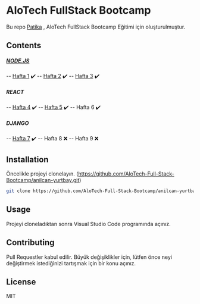 # AloTech FullStack Bootcamp

Bu repo [Patika](https://www.patika.dev) , AloTech FullStack Bootcamp Eğitimi için oluşturulmuştur.

## Contents

##### [NODE.JS](https://github.com/AloTech-Full-Stack-Bootcamp/anilcan-yurtbay/tree/main/nodejs)
-- [Hafta 1](https://github.com/AloTech-Full-Stack-Bootcamp/anilcan-yurtbay/tree/main/nodejs/week1) ✔️️ 
-- [Hafta 2](https://github.com/AloTech-Full-Stack-Bootcamp/anilcan-yurtbay/tree/main/nodejs/week2) ✔️️ 
-- [Hafta 3](https://github.com/AloTech-Full-Stack-Bootcamp/anilcan-yurtbay/tree/main/nodejs/week3) ✔️️ 
##### REACT
-- [Hafta 4](https://github.com/AloTech-Full-Stack-Bootcamp/anilcan-yurtbay/tree/main/react/week4) ✔️️ 
-- [Hafta 5](https://github.com/AloTech-Full-Stack-Bootcamp/anilcan-yurtbay/tree/main/react/week5) ✔️️
-- Hafta 6 ✔️️
##### DJANGO
-- [Hafta 7](https://github.com/AloTech-Full-Stack-Bootcamp/anilcan-yurtbay/tree/main/django/week7) ✔️️
-- Hafta 8 ❌
-- Hafta 9 ❌

## Installation
Öncelikle projeyi clonelayın. (https://github.com/AloTech-Full-Stack-Bootcamp/anilcan-yurtbay.git)
```sh
git clone https://github.com/AloTech-Full-Stack-Bootcamp/anilcan-yurtbay.git
```

## Usage
Projeyi cloneladıktan sonra Visual Studio Code programında açınız.


## Contributing
Pull Requestler kabul edilir. Büyük değişiklikler için, lütfen önce neyi değiştirmek istediğinizi tartışmak için bir konu açınız.

## License
MIT
